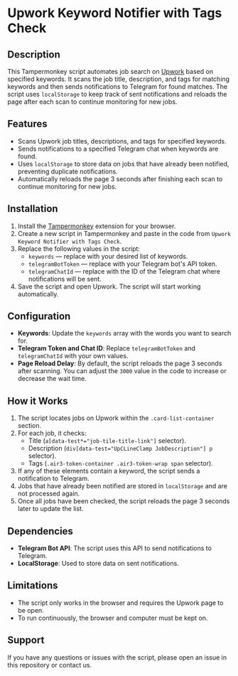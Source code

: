 # Upwork Keyword Notifier with Tags Check

## Description
This Tampermonkey script automates job search on [Upwork](https://www.upwork.com) based on specified keywords. It scans the job title, description, and tags for matching keywords and then sends notifications to Telegram for found matches. The script uses `localStorage` to keep track of sent notifications and reloads the page after each scan to continue monitoring for new jobs.

## Features
- Scans Upwork job titles, descriptions, and tags for specified keywords.
- Sends notifications to a specified Telegram chat when keywords are found.
- Uses `localStorage` to store data on jobs that have already been notified, preventing duplicate notifications.
- Automatically reloads the page 3 seconds after finishing each scan to continue monitoring for new jobs.

## Installation
1. Install the [Tampermonkey](https://www.tampermonkey.net/) extension for your browser.
2. Create a new script in Tampermonkey and paste in the code from `Upwork Keyword Notifier with Tags Check`.
3. Replace the following values in the script:
   - `keywords` — replace with your desired list of keywords.
   - `telegramBotToken` — replace with your Telegram bot's API token.
   - `telegramChatId` — replace with the ID of the Telegram chat where notifications will be sent.
4. Save the script and open Upwork. The script will start working automatically.

## Configuration
- **Keywords**: Update the `keywords` array with the words you want to search for.
- **Telegram Token and Chat ID**: Replace `telegramBotToken` and `telegramChatId` with your own values.
- **Page Reload Delay**: By default, the script reloads the page 3 seconds after scanning. You can adjust the `3000` value in the code to increase or decrease the wait time.
  
## How it Works
1. The script locates jobs on Upwork within the `.card-list-container` section.
2. For each job, it checks:
   - Title (`a[data-test*="job-tile-title-link"]` selector).
   - Description (`div[data-test="UpCLineClamp JobDescription"] p` selector).
   - Tags (`.air3-token-container .air3-token-wrap span` selector).
3. If any of these elements contain a keyword, the script sends a notification to Telegram.
4. Jobs that have already been notified are stored in `localStorage` and are not processed again.
5. Once all jobs have been checked, the script reloads the page 3 seconds later to update the list.

## Dependencies
- **Telegram Bot API**: The script uses this API to send notifications to Telegram.
- **LocalStorage**: Used to store data on sent notifications.

## Limitations
- The script only works in the browser and requires the Upwork page to be open.
- To run continuously, the browser and computer must be kept on.
  
## Support
If you have any questions or issues with the script, please open an issue in this repository or contact us.
